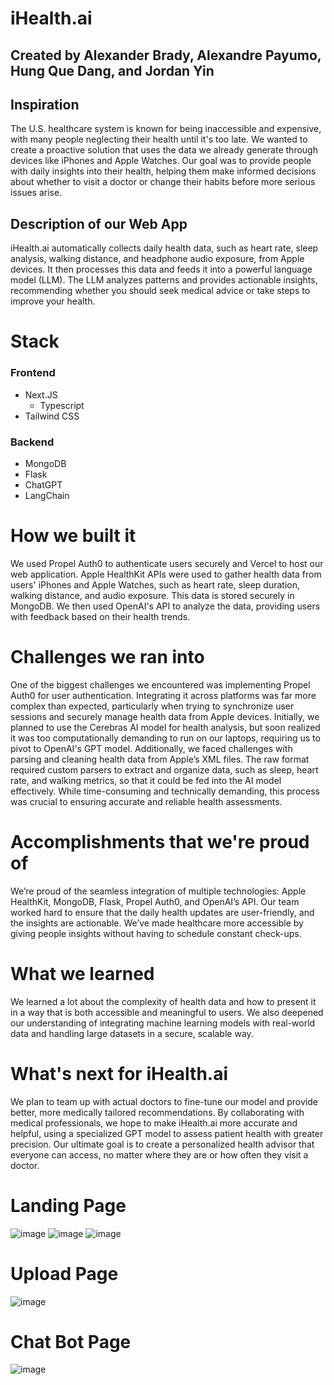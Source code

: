# iHealth.ai
## Created by Alexander Brady, Alexandre Payumo, Hung Que Dang, and Jordan Yin

## Inspiration
The U.S. healthcare system is known for being inaccessible and expensive, with many people neglecting their health until it's too late. We wanted to create a proactive solution that uses the data we already generate through devices like iPhones and Apple Watches. Our goal was to provide people with daily insights into their health, helping them make informed decisions about whether to visit a doctor or change their habits before more serious issues arise.

## Description of our Web App
iHealth.ai automatically collects daily health data, such as heart rate, sleep analysis, walking distance, and headphone audio exposure, from Apple devices. It then processes this data and feeds it into a powerful language model (LLM). The LLM analyzes patterns and provides actionable insights, recommending whether you should seek medical advice or take steps to improve your health.

# Stack
### Frontend
- Next.JS
    - Typescript
- Tailwind CSS
 
### Backend
- MongoDB
- Flask
- ChatGPT
- LangChain

# How we built it
We used Propel Auth0 to authenticate users securely and Vercel to host our web application. Apple HealthKit APIs were used to gather health data from users' iPhones and Apple Watches, such as heart rate, sleep duration, walking distance, and audio exposure. This data is stored securely in MongoDB. We then used OpenAI's API to analyze the data, providing users with feedback based on their health trends.

# Challenges we ran into
One of the biggest challenges we encountered was implementing Propel Auth0 for user authentication. Integrating it across platforms was far more complex than expected, particularly when trying to synchronize user sessions and securely manage health data from Apple devices. Initially, we planned to use the Cerebras AI model for health analysis, but soon realized it was too computationally demanding to run on our laptops, requiring us to pivot to OpenAI's GPT model. Additionally, we faced challenges with parsing and cleaning health data from Apple’s XML files. The raw format required custom parsers to extract and organize data, such as sleep, heart rate, and walking metrics, so that it could be fed into the AI model effectively. While time-consuming and technically demanding, this process was crucial to ensuring accurate and reliable health assessments.

# Accomplishments that we're proud of
We’re proud of the seamless integration of multiple technologies: Apple HealthKit, MongoDB, Flask, Propel Auth0, and OpenAI’s API. Our team worked hard to ensure that the daily health updates are user-friendly, and the insights are actionable. We’ve made healthcare more accessible by giving people insights without having to schedule constant check-ups.

# What we learned
We learned a lot about the complexity of health data and how to present it in a way that is both accessible and meaningful to users. We also deepened our understanding of integrating machine learning models with real-world data and handling large datasets in a secure, scalable way.

# What's next for iHealth.ai
We plan to team up with actual doctors to fine-tune our model and provide better, more medically tailored recommendations. By collaborating with medical professionals, we hope to make iHealth.ai more accurate and helpful, using a specialized GPT model to assess patient health with greater precision. Our ultimate goal is to create a personalized health advisor that everyone can access, no matter where they are or how often they visit a doctor.

# Landing Page
![image](https://github.com/user-attachments/assets/031b34d4-133b-41b6-9658-20acc0870012)
![image](https://github.com/user-attachments/assets/61bf4189-c346-42fe-b3bf-e9ab13d74960)
![image](https://github.com/user-attachments/assets/3791dcdc-f762-4f90-a99f-4235fb2dd46e)

# Upload Page
![image](https://github.com/user-attachments/assets/79ec6b1f-18b2-4ffe-a3d0-8b3fb4ec0403)

# Chat Bot Page
![image](https://github.com/user-attachments/assets/a1522a4b-99d9-45c9-8f97-7c4ac6864333)



